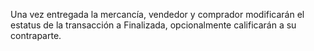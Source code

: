 
Una vez entregada la mercancía, 
vendedor y comprador modificarán el estatus de la transacción a Finalizada,
opcionalmente calificarán a su contraparte. 

